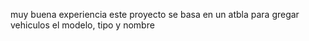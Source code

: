 muy buena experiencia este proyecto se basa en un atbla para gregar vehiculos el modelo, tipo y nombre
